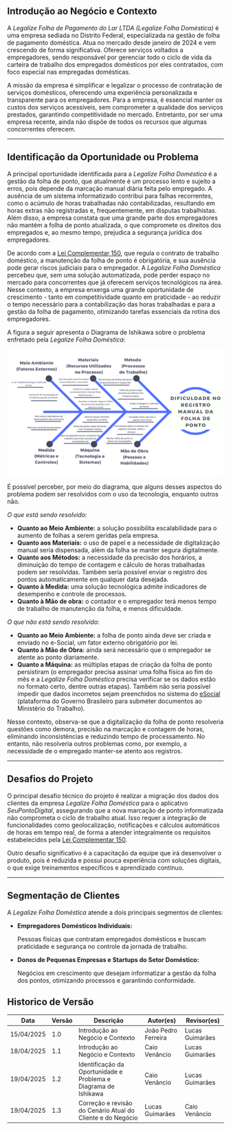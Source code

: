 ## Introdução ao Negócio e Contexto 

A *Legalize Folha de Pagamento do Lar LTDA (Legalize Folha Doméstica)* é uma empresa sediada no Distrito Federal, especializada na gestão de folha de pagamento doméstica. Atua no mercado desde janeiro de 2024 e vem crescendo de forma significativa. Oferece serviços voltados a empregadores, sendo responsável por gerenciar todo o ciclo de vida da carteira de trabalho dos empregados domésticos por eles contratados, com foco especial nas empregadas domésticas.

A missão da empresa é simplificar e legalizar o processo de contratação de serviços domésticos, oferecendo uma experiência personalizada e transparente para os empregadores. Para a empresa, é essencial manter os custos dos serviços acessíveis, sem comprometer a qualidade dos serviços prestados, garantindo competitividade no mercado. Entretanto, por ser uma empresa recente, ainda não dispõe de todos os recursos que algumas concorrentes oferecem.

---

## Identificação da Oportunidade ou Problema 

A principal oportunidade identificada para a *Legalize Folha Doméstica* é a gestão da folha de ponto, que atualmente é um processo lento e sujeito a erros, pois depende da marcação manual diária feita pelo empregado. A ausência de um sistema informatizado contribui para falhas recorrentes, como o acúmulo de horas trabalhadas não contabilizadas, resultando em horas extras não registradas e, frequentemente, em disputas trabalhistas. Além disso, a empresa constata que uma grande parte dos empregadores não mantém a folha de ponto atualizada, o que compromete os direitos dos empregados e, ao mesmo tempo, prejudica a segurança jurídica dos empregadores.

De acordo com a [Lei Complementar 150](https://www.planalto.gov.br/ccivil_03/leis/lcp/lcp150.htm), que regula o contrato de trabalho doméstico, a manutenção da folha de ponto é obrigatória, e sua ausência pode gerar riscos judiciais para o empregador. A  *Legalize Folha Doméstica* percebeu que, sem uma solução automatizada, pode perder espaço no mercado para concorrentes que já oferecem serviços tecnológicos na área. Nesse contexto, a empresa enxerga uma grande oportunidade de crescimento - tanto em competitividade quanto em praticidade - ao reduzir o tempo necessário para a contabilização das horas trabalhadas e para a gestão da folha de pagamento, otimizando tarefas essenciais da rotina dos empregadores.

A figura a seguir apresenta o Diagrama de Ishikawa sobre o problema enfretado pela *Legalize Folha Doméstica*:

![Diagrama de Ishikawa ](../assets/images/diagrama-de-ishikawa-v1.1.png)

É possível perceber, por meio do diagrama, que alguns desses aspectos do problema podem ser resolvidos com o uso da tecnologia, enquanto outros não.

*O que está sendo resolvido:*

  - **Quanto ao Meio Ambiente:** a solução possibilita escalabilidade para o aumento de folhas a serem geridas pela empresa.
  - **Quanto aos Materiais:** o uso de papel e a necessidade de digitalização manual seria dispensada, além da folha se manter segura digitalmente.
  - **Quanto aos Métodos:** a necessidade da precisão dos horários, a diminuição do tempo de contagem e cálculo de horas trabalhadas podem ser resolvidas. Também seria possível enviar o registro dos pontos automaticamente em qualquer data desejada.
  - **Quanto à Medida:** uma solução tecnológica admite indicadores de desempenho e controle de processos.
  - **Quanto à Mão de obra:** o contador e o empregador terá menos tempo de trabalho de manutenção da folha, e menos dificuldade.

*O que não está sendo resolvido:*

  - **Quanto ao Meio Ambiente:** a folha de ponto ainda deve ser criada e enviado no e-Social, um fator externo obrigatório por lei.
  - **Quanto à Mão de Obra:** ainda será necessário que o empregador se atente ao ponto diariamente.
  - **Quanto a Máquina:** as múltiplas etapas de criação da folha de ponto persistiram (o empregador precisa assinar uma folha física ao fim do mês e a *Legalize Folha Doméstica* precisa verificar se os dados estão no formato certo, dentre outras etapas). Também não seria possível impedir que dados incorretos sejam preenchidos no sistema do [eSocial](https://www.gov.br/esocial/pt-br) (plataforma do Governo Brasileiro para submeter documentos ao Ministério do Trabalho).

Nesse contexto, observa-se que a digitalização da folha de ponto resolveria questões como demora, precisão na marcação e contagem de horas, eliminando inconsistências e reduzindo tempo de processamento. No entanto, não resolveria outros problemas como, por exemplo, a necessidade de o empregado manter-se atento aos registros.

---

##  Desafios do Projeto

O principal desafio técnico do projeto é realizar a migração dos dados dos clientes da empresa *Legalize Folha Doméstica* para o aplicativo *SeuPontoDigital*, assegurando que a nova marcação de ponto informatizada não comprometa o ciclo de trabalho atual. Isso requer a integração de funcionalidades como geolocalização, notificações e cálculos automáticos de horas em tempo real, de forma a atender integralmente os requisitos estabelecidos pela [Lei Complementar 150](https://www.planalto.gov.br/ccivil_03/leis/lcp/lcp150.htm).

Outro desafio significativo é a capacitação da equipe que irá desenvolver o produto, pois é reduzida e possui pouca experiência com soluções digitais, o que exige treinamentos específicos e aprendizado contínuo.

---

## Segmentação de Clientes 

A *Legalize Folha Doméstica* atende a dois principais segmentos de clientes:

- **Empregadores Domésticos Individuais:**

    Pessoas físicas que contratam empregados domésticos e buscam praticidade e segurança no controle da jornada de trabalho.

- **Donos de Pequenas Empresas e Startups do Setor Doméstico:**

    Negócios em crescimento que desejam informatizar a gestão da folha dos pontos, otimizando processos e garantindo conformidade.

## Historico de Versão
Data     | Versão | Descrição | Autor(es) | Revisor(es)
-------- | ------ | --------- | ----- | ---------
15/04/2025 | 1.0 | Introdução ao Negócio e Contexto | João Pedro Ferreira  | Lucas Guimarães |
18/04/2025 | 1.1 | Introdução ao Negócio e Contexto | Caio Venâncio | Lucas Guimarães |
19/04/2025 | 1.2 | Identificação da Oportunidade e Problema e Diagrama de Ishikawa | Caio Venâncio | Lucas Guimarães|
19/04/2025 | 1.3 | Correção e revisão do Cenário Atual do Cliente e do Negócio |  Lucas Guimarães |Caio Venâncio |

